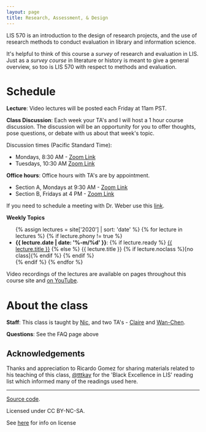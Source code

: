 ```yaml
---
layout: page
title: Research, Assessment, & Design  
---
```


LIS 570 is an introduction to the design of research projects, and the use of research methods to conduct evaluation in library and information science.

It's helpful to think of this course a *survey* of research and evaluation in LIS. Just as a *survey course* in literature or history is meant to give a general overview, so too is LIS 570 with respect to methods and evaluation.

# Schedule

**Lecture**: Video lectures will be posted each Friday at 11am PST.

**Class Discussion**:
Each week your TA's and I will host a 1 hour course discussion. The discussion will be an opportunity for you to offer thoughts, pose questions, or debate with us about that week's topic.

Discussion times (Pacific Standard Time):

- Mondays, 8:30 AM - [Zoom Link]( https://washington.zoom.us/j/94982906196)
- Tuesdays, 10:30 AM  [Zoom Link](https://washington.zoom.us/j/94422099280)

**Office hours**: Office hours with TA's are by appointment.

- Section A, Mondays at 9:30 AM - [Zoom Link]()
- Section B, Fridays at 4 PM  - [Zoom Link](https://washington.zoom.us/j/94989269902?pwd=THJveEpJNmp6b1NmRDlwMmZVOW11Zz09)

If you need to schedule a meeting with Dr. Weber use this [link](https://calendly.com/nmweber/15min).

**Weekly Topics**
<ul>
{% assign lectures = site['2020'] | sort: 'date' %}
{% for lecture in lectures %}
    {% if lecture.phony != true %}
        <li>
        <strong>{{ lecture.date | date: '%-m/%d' }}</strong>:
        {% if lecture.ready %}
            <a href="/LIS-570-Au2020/{{ lecture.url }}">{{ lecture.title }}</a>
        {% else %}
            {{ lecture.title }} {% if lecture.noclass %}[no class]{% endif %}
        {% endif %}
        </li>
    {% endif %}
{% endfor %}
</ul>

Video recordings of the lectures are available on pages throughout this course site and [on YouTube](https://www.youtube.com/playlist?list=PLbfZ2tKmriI7wsTY0fusl6OCrJsdhXSsr).

# About the class

**Staff**: This class is taught by [Nic](http://nicweber.info), and two TA's - [Claire]() and [Wan-Chen](https://wcleeblog.wordpress.com/).

**Questions**: See the FAQ page above


## Acknowledgements

Thanks and appreciation to Ricardo Gomez for sharing materials related to his teaching of this class, [@tttkay](https://twitter.com/tttkay) for the 'Black Excellence in LIS' reading list which informed many of the readings used here.  

---

<div class="small center">
<p><a href="https://github.com/nniiicc/LIS-570-Au2020">Source code</a>.</p>
<p>Licensed under CC BY-NC-SA.</p>
<p>See <a href="/license/">here</a> for info on license</p>
</div>
